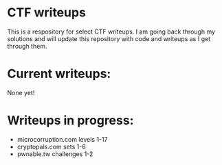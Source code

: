 # CTF writeups

This is a respository for select CTF writeups.  I am going back through my solutions and will update this repository with code and writeups as I get through them.

# Current writeups: 

None yet!

# Writeups in progress: 

* microcorruption.com levels 1-17
* cryptopals.com sets 1-6
* pwnable.tw challenges 1-2

